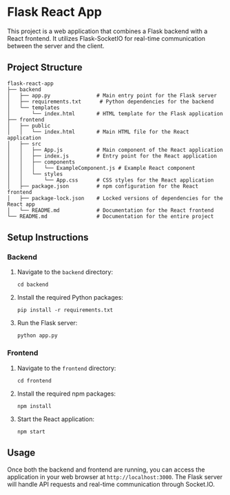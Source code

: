 # Flask React App

This project is a web application that combines a Flask backend with a React frontend. It utilizes Flask-SocketIO for real-time communication between the server and the client.

## Project Structure

```
flask-react-app
├── backend
│   ├── app.py               # Main entry point for the Flask server
│   ├── requirements.txt      # Python dependencies for the backend
│   └── templates
│       └── index.html       # HTML template for the Flask application
├── frontend
│   ├── public
│   │   └── index.html       # Main HTML file for the React application
│   ├── src
│   │   ├── App.js           # Main component of the React application
│   │   ├── index.js         # Entry point for the React application
│   │   ├── components
│   │   │   └── ExampleComponent.js # Example React component
│   │   └── styles
│   │       └── App.css      # CSS styles for the React application
│   ├── package.json         # npm configuration for the React frontend
│   ├── package-lock.json    # Locked versions of dependencies for the React app
│   └── README.md            # Documentation for the React frontend
└── README.md                # Documentation for the entire project
```

## Setup Instructions

### Backend

1. Navigate to the `backend` directory:
   ```
   cd backend
   ```

2. Install the required Python packages:
   ```
   pip install -r requirements.txt
   ```

3. Run the Flask server:
   ```
   python app.py
   ```

### Frontend

1. Navigate to the `frontend` directory:
   ```
   cd frontend
   ```

2. Install the required npm packages:
   ```
   npm install
   ```

3. Start the React application:
   ```
   npm start
   ```

## Usage

Once both the backend and frontend are running, you can access the application in your web browser at `http://localhost:3000`. The Flask server will handle API requests and real-time communication through Socket.IO.
